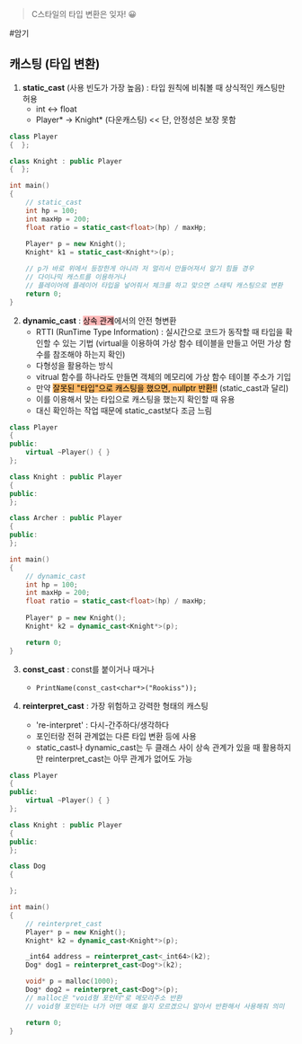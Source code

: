 > C스타일의 타입 변환은 잊자! 😀

#암기 
## 캐스팅 (타입 변환)
1. **static_cast** (사용 빈도가 가장 높음) : 타입 원칙에 비춰볼 때 상식적인 캐스팅만 허용
	- int <-> float
	-  Player* -> Knight* (다운캐스팅)   << 단, 안정성은 보장 못함
```cpp
class Player
{  };

class Knight : public Player
{  };

int main()
{
	// static_cast
	int hp = 100;
	int maxHp = 200;
	float ratio = static_cast<float>(hp) / maxHp;
	
	Player* p = new Knight();
	Knight* k1 = static_cast<Knight*>(p);

	// p가 바로 위에서 등장한게 아니라 저 멀리서 만들어져서 알기 힘들 경우
	// 다이나믹 캐스트를 이용하거나
	// 플레이어에 플레이어 타입을 넣어줘서 체크를 하고 맞으면 스태틱 캐스팅으로 변환
	return 0;
}
```


2. **dynamic_cast** : <mark style="background: #FF898996;">상속 관계</mark>에서의 안전 형변환
	- RTTI (RunTime Type Information) : 실시간으로 코드가 동작할 때 타입을 확인할 수 있는 기법 (virtual을 이용하여 가상 함수 테이블을 만들고 어떤 가상 함수를 참조해야 하는지 확인)
	- 다형성을 활용하는 방식
	- vitrual 함수를 하나라도 만들면 객체의 메모리에 가상 함수 테이블 주소가 기입
	- 만약 <mark style="background: #FFAB45CF;">잘못된 "타입"으로 캐스팅을 했으면, nullptr 반환!!</mark> (static_cast과 달리)
	- 이를 이용해서 맞는 타입으로 캐스팅을 했는지 확인할 때 유용
	- 대신 확인하는 작업 때문에 static_cast보다 조금 느림
```cpp
class Player
{
public:
	virtual ~Player() { }
};

class Knight : public Player
{
public:
};

class Archer : public Player
{
public:
};

int main()
{
	// dynamic_cast
	int hp = 100;
	int maxHp = 200;
	float ratio = static_cast<float>(hp) / maxHp;
	
	Player* p = new Knight();
	Knight* k2 = dynamic_cast<Knight*>(p);

	return 0;
}
```


3. **const_cast** : const를 붙이거나 때거나
	- `PrintName(const_cast<char*>("Rookiss"));`


4. **reinterpret_cast** : 가장 위험하고 강력한 형태의 캐스팅
	- 're-interpret' : 다시-간주하다/생각하다
	- 포인터랑 전혀 관계없는 다른 타입 변환 등에 사용
	- static_cast나 dynamic_cast는 두 클래스 사이 상속 관계가 있을 때 활용하지만 reinterpret_cast는 아무 관계가 없어도 가능
```cpp
class Player
{
public:
	virtual ~Player() { }
};

class Knight : public Player
{
public:
};

class Dog
{

};

int main()
{
	// reinterpret_cast
	Player* p = new Knight();
	Knight* k2 = dynamic_cast<Knight*>(p);

	_int64 address = reinterpret_cast<_int64>(k2);
	Dog* dog1 = reinterpret_cast<Dog*>(k2);

	void* p = malloc(1000);
	Dog* dog2 = reinterpret_cast<Dog*>(p);
	// malloc은 "void형 포인터"로 메모리주소 반환
	// void형 포인터는 너가 어떤 애로 쓸지 모르겠으니 알아서 반환해서 사용해줘 의미

	return 0;
}
```
